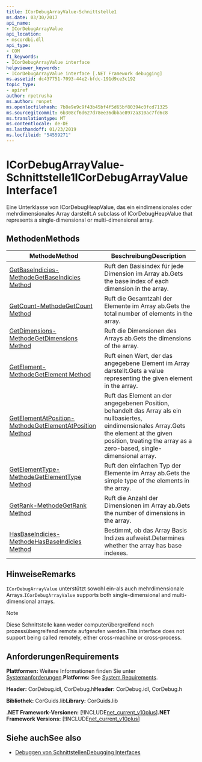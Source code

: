 ```yaml
---
title: ICorDebugArrayValue-Schnittstelle1
ms.date: 03/30/2017
api_name:
- ICorDebugArrayValue
api_location:
- mscordbi.dll
api_type:
- COM
f1_keywords:
- ICorDebugArrayValue interface
helpviewer_keywords:
- ICorDebugArrayValue interface [.NET Framework debugging]
ms.assetid: dc437751-7093-44e2-bfdc-191d9ce3c192
topic_type:
- apiref
author: rpetrusha
ms.author: ronpet
ms.openlocfilehash: 7b8e9e9c9f43b45bf4f5d65bf80394c0fcd71325
ms.sourcegitcommit: 6b308cf6d627d78ee36dbbae8972a310ac7fd6c8
ms.translationtype: MT
ms.contentlocale: de-DE
ms.lasthandoff: 01/23/2019
ms.locfileid: "54559271"
---
```

# <a name="icordebugarrayvalue-interface1"></a><span data-ttu-id="b74ef-102">ICorDebugArrayValue-Schnittstelle1</span><span class="sxs-lookup"><span data-stu-id="b74ef-102">ICorDebugArrayValue Interface1</span></span>
<span data-ttu-id="b74ef-103">Eine Unterklasse von ICorDebugHeapValue, das ein eindimensionales oder mehrdimensionales Array darstellt.</span><span class="sxs-lookup"><span data-stu-id="b74ef-103">A subclass of ICorDebugHeapValue that represents a single-dimensional or multi-dimensional array.</span></span>  
  
## <a name="methods"></a><span data-ttu-id="b74ef-104">Methoden</span><span class="sxs-lookup"><span data-stu-id="b74ef-104">Methods</span></span>  
  
|<span data-ttu-id="b74ef-105">Methode</span><span class="sxs-lookup"><span data-stu-id="b74ef-105">Method</span></span>|<span data-ttu-id="b74ef-106">Beschreibung</span><span class="sxs-lookup"><span data-stu-id="b74ef-106">Description</span></span>|  
|------------|-----------------|  
|[<span data-ttu-id="b74ef-107">GetBaseIndicies-Methode</span><span class="sxs-lookup"><span data-stu-id="b74ef-107">GetBaseIndicies Method</span></span>](../../../../docs/framework/unmanaged-api/debugging/icordebugarrayvalue-getbaseindicies-method.md)|<span data-ttu-id="b74ef-108">Ruft den Basisindex für jede Dimension im Array ab.</span><span class="sxs-lookup"><span data-stu-id="b74ef-108">Gets the base index of each dimension in the array.</span></span>|  
|[<span data-ttu-id="b74ef-109">GetCount-Methode</span><span class="sxs-lookup"><span data-stu-id="b74ef-109">GetCount Method</span></span>](../../../../docs/framework/unmanaged-api/debugging/icordebugarrayvalue-getcount-method.md)|<span data-ttu-id="b74ef-110">Ruft die Gesamtzahl der Elemente im Array ab.</span><span class="sxs-lookup"><span data-stu-id="b74ef-110">Gets the total number of elements in the array.</span></span>|  
|[<span data-ttu-id="b74ef-111">GetDimensions-Methode</span><span class="sxs-lookup"><span data-stu-id="b74ef-111">GetDimensions Method</span></span>](../../../../docs/framework/unmanaged-api/debugging/icordebugarrayvalue-getdimensions-method.md)|<span data-ttu-id="b74ef-112">Ruft die Dimensionen des Arrays ab.</span><span class="sxs-lookup"><span data-stu-id="b74ef-112">Gets the dimensions of the array.</span></span>|  
|[<span data-ttu-id="b74ef-113">GetElement-Methode</span><span class="sxs-lookup"><span data-stu-id="b74ef-113">GetElement Method</span></span>](../../../../docs/framework/unmanaged-api/debugging/icordebugarrayvalue-getelement-method.md)|<span data-ttu-id="b74ef-114">Ruft einen Wert, der das angegebene Element im Array darstellt.</span><span class="sxs-lookup"><span data-stu-id="b74ef-114">Gets a value representing the given element in the array.</span></span>|  
|[<span data-ttu-id="b74ef-115">GetElementAtPosition-Methode</span><span class="sxs-lookup"><span data-stu-id="b74ef-115">GetElementAtPosition Method</span></span>](../../../../docs/framework/unmanaged-api/debugging/icordebugarrayvalue-getelementatposition-method.md)|<span data-ttu-id="b74ef-116">Ruft das Element an der angegebenen Position, behandelt das Array als ein nullbasiertes, eindimensionales Array.</span><span class="sxs-lookup"><span data-stu-id="b74ef-116">Gets the element at the given position, treating the array as a zero-based, single-dimensional array.</span></span>|  
|[<span data-ttu-id="b74ef-117">GetElementType-Methode</span><span class="sxs-lookup"><span data-stu-id="b74ef-117">GetElementType Method</span></span>](../../../../docs/framework/unmanaged-api/debugging/icordebugarrayvalue-getelementtype-method.md)|<span data-ttu-id="b74ef-118">Ruft den einfachen Typ der Elemente im Array ab.</span><span class="sxs-lookup"><span data-stu-id="b74ef-118">Gets the simple type of the elements in the array.</span></span>|  
|[<span data-ttu-id="b74ef-119">GetRank-Methode</span><span class="sxs-lookup"><span data-stu-id="b74ef-119">GetRank Method</span></span>](../../../../docs/framework/unmanaged-api/debugging/icordebugarrayvalue-getrank-method.md)|<span data-ttu-id="b74ef-120">Ruft die Anzahl der Dimensionen im Array ab.</span><span class="sxs-lookup"><span data-stu-id="b74ef-120">Gets the number of dimensions in the array.</span></span>|  
|[<span data-ttu-id="b74ef-121">HasBaseIndicies-Methode</span><span class="sxs-lookup"><span data-stu-id="b74ef-121">HasBaseIndicies Method</span></span>](../../../../docs/framework/unmanaged-api/debugging/icordebugarrayvalue-hasbaseindicies-method.md)|<span data-ttu-id="b74ef-122">Bestimmt, ob das Array Basis Indizes aufweist.</span><span class="sxs-lookup"><span data-stu-id="b74ef-122">Determines whether the array has base indexes.</span></span>|  
  
## <a name="remarks"></a><span data-ttu-id="b74ef-123">Hinweise</span><span class="sxs-lookup"><span data-stu-id="b74ef-123">Remarks</span></span>  
 <span data-ttu-id="b74ef-124">`ICorDebugArrayValue` unterstützt sowohl ein-als auch mehrdimensionale Arrays.</span><span class="sxs-lookup"><span data-stu-id="b74ef-124">`ICorDebugArrayValue` supports both single-dimensional and multi-dimensional arrays.</span></span>  
  
> [!NOTE]
>  <span data-ttu-id="b74ef-125">Diese Schnittstelle kann weder computerübergreifend noch prozessübergreifend remote aufgerufen werden.</span><span class="sxs-lookup"><span data-stu-id="b74ef-125">This interface does not support being called remotely, either cross-machine or cross-process.</span></span>  
  
## <a name="requirements"></a><span data-ttu-id="b74ef-126">Anforderungen</span><span class="sxs-lookup"><span data-stu-id="b74ef-126">Requirements</span></span>  
 <span data-ttu-id="b74ef-127">**Plattformen:** Weitere Informationen finden Sie unter [Systemanforderungen](../../../../docs/framework/get-started/system-requirements.md).</span><span class="sxs-lookup"><span data-stu-id="b74ef-127">**Platforms:** See [System Requirements](../../../../docs/framework/get-started/system-requirements.md).</span></span>  
  
 <span data-ttu-id="b74ef-128">**Header:** CorDebug.idl, CorDebug.h</span><span class="sxs-lookup"><span data-stu-id="b74ef-128">**Header:** CorDebug.idl, CorDebug.h</span></span>  
  
 <span data-ttu-id="b74ef-129">**Bibliothek:** CorGuids.lib</span><span class="sxs-lookup"><span data-stu-id="b74ef-129">**Library:** CorGuids.lib</span></span>  
  
 <span data-ttu-id="b74ef-130">**.NET Framework-Versionen:** [!INCLUDE[net_current_v10plus](../../../../includes/net-current-v10plus-md.md)]</span><span class="sxs-lookup"><span data-stu-id="b74ef-130">**.NET Framework Versions:** [!INCLUDE[net_current_v10plus](../../../../includes/net-current-v10plus-md.md)]</span></span>  
  
## <a name="see-also"></a><span data-ttu-id="b74ef-131">Siehe auch</span><span class="sxs-lookup"><span data-stu-id="b74ef-131">See also</span></span>
- [<span data-ttu-id="b74ef-132">Debuggen von Schnittstellen</span><span class="sxs-lookup"><span data-stu-id="b74ef-132">Debugging Interfaces</span></span>](../../../../docs/framework/unmanaged-api/debugging/debugging-interfaces.md)
